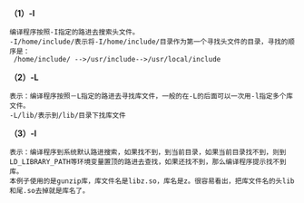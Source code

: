 **（1）-I**

    编译程序按照-I指定的路进去搜索头文件。  
    -I/home/include/表示将-I/home/include/目录作为第一个寻找头文件的目录，寻找的顺序是：  
     /home/include/ -->/usr/include-->/usr/local/include  

**（2）-L**  

    表示：编译程序按照－L指定的路进去寻找库文件，一般的在-L的后面可以一次用-l指定多个库文件。  
    -L/lib/表示到/lib/目录下找库文件  

**（3）-l**  

    表示：编译程序到系统默认路进搜索，如果找不到，到当前目录，如果当前目录找不到，则到LD_LIBRARY_PATH等环境变量置顶的路进去查找，如果还找不到，那么编译程序提示找不到库。  
    本例子使用的是gunzip库，库文件名是libz.so，库名是z。很容易看出，把库文件名的头lib和尾.so去掉就是库名了。  

